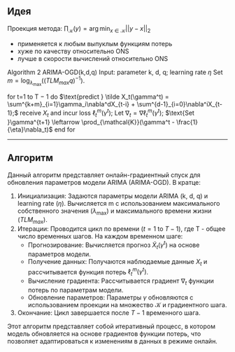 ## Идея

Проекция метода: $\prod_{\mathcal{K}}(y) = \arg\min_{x\in\mathcal{K}}||y - x||_2$

- применяется к любым выпуклым функциям потерь
- хуже по качеству относительно ONS
- лучше в скорости вычислений относительно ONS

$\text{Algorithm 2 ARIMA-OGD(k,d,q)}$ $\text{Input: parameter k, d, q; learning rate } \eta$ $\text{Set } m = \log_{\lambda_{\max}} ((TLM_{max}q)^{−1}).$

$\text{for t=1 to T − 1 do}$ 
$\text{predict } \tilde X_t(\gamma^t) = \sum^{k+m}_{i=1}\gamma_i\nabla^dX_{t-i} + \sum^{d-1}_{i=0}\nabla^iX_{t-1};$
$\text{receive } X_t \text{ and incur loss } \ell^m_t(\gamma^t);$ $\text{Let }\nabla_t = \nabla\ell^m_t(\gamma^t);$
$\text{Set }\gamma^{t+1} \leftarrow \prod_{\mathcal{K}}(\gamma^t - \frac{1}{\eta}\nabla_t)$ 
$\text{end for}$

---

## Алгоритм

Данный алгоритм представляет онлайн-градиентный спуск для обновления параметров модели ARIMA (ARIMA-OGD). В кратце:

1. Инициализация: Задаются параметры модели $\text{ARIMA (k, d, q)}$ и learning rate ($\eta$). Вычисляется m с использованием максимального собственного значения $(\lambda_{\max})$ и максимального времени жизни $(TLM_{max}$).
2. Итерации: Проводится цикл по времени $(t=1 \text{ to } T-1)$, где T - общее число временных шагов. На каждом временном шаге:
    - Прогнозирование: Вычисляется прогноз $\tilde X_t(\gamma^t)$ на основе параметров модели.
    - Получение данных: Получаются наблюдаемые данные $X_t$ и рассчитывается функция потерь $\ell^m_t(\gamma^t)$.
    - Вычисление градиента: Рассчитывается градиент $\nabla_t$ функции потерь по параметрам модели.
    - Обновление параметров: Параметры $\gamma$ обновляются с использованием проекции на множество $\mathcal{K}$ и градиентного шага.
3. Окончание: Цикл завершается после $T-1$ временного шага.

Этот алгоритм представляет собой итеративный процесс, в котором модель обновляется на основе градиентов функции потерь, что позволяет адаптироваться к изменениям в данных в режиме онлайн.

